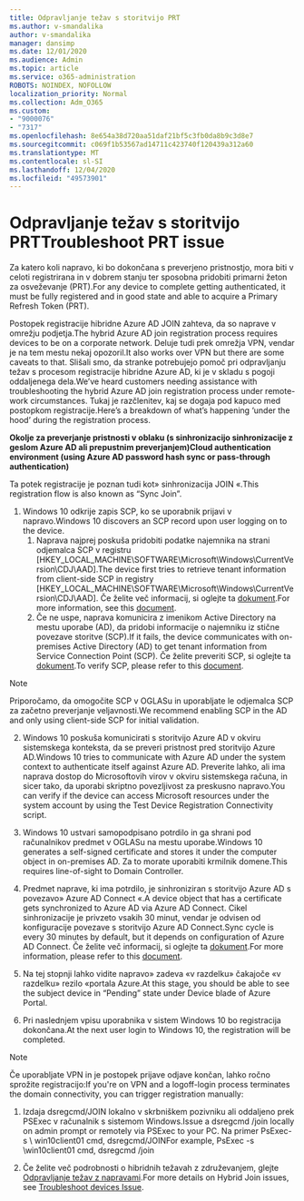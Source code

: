 ```yaml
---
title: Odpravljanje težav s storitvijo PRT
ms.author: v-smandalika
author: v-smandalika
manager: dansimp
ms.date: 12/01/2020
ms.audience: Admin
ms.topic: article
ms.service: o365-administration
ROBOTS: NOINDEX, NOFOLLOW
localization_priority: Normal
ms.collection: Adm_O365
ms.custom:
- "9000076"
- "7317"
ms.openlocfilehash: 8e654a38d720aa51daf21bf5c3fb0da8b9c3d8e7
ms.sourcegitcommit: c069f1b53567ad14711c423740f120439a312a60
ms.translationtype: MT
ms.contentlocale: sl-SI
ms.lasthandoff: 12/04/2020
ms.locfileid: "49573901"
---
```

# <a name="troubleshoot-prt-issue"></a><span data-ttu-id="4d7f4-102">Odpravljanje težav s storitvijo PRT</span><span class="sxs-lookup"><span data-stu-id="4d7f4-102">Troubleshoot PRT issue</span></span>

<span data-ttu-id="4d7f4-103">Za katero koli napravo, ki bo dokončana s preverjeno pristnostjo, mora biti v celoti registrirana in v dobrem stanju ter sposobna pridobiti primarni žeton za osveževanje (PRT).</span><span class="sxs-lookup"><span data-stu-id="4d7f4-103">For any device to complete getting authenticated, it must be fully registered and in good state and able to acquire a Primary Refresh Token (PRT).</span></span>

<span data-ttu-id="4d7f4-104">Postopek registracije hibridne Azure AD JOIN zahteva, da so naprave v omrežju podjetja.</span><span class="sxs-lookup"><span data-stu-id="4d7f4-104">The hybrid Azure AD join registration process requires devices to be on a corporate network.</span></span> <span data-ttu-id="4d7f4-105">Deluje tudi prek omrežja VPN, vendar je na tem mestu nekaj opozoril.</span><span class="sxs-lookup"><span data-stu-id="4d7f4-105">It also works over VPN but there are some caveats to that.</span></span> <span data-ttu-id="4d7f4-106">Slišali smo, da stranke potrebujejo pomoč pri odpravljanju težav s procesom registracije hibridne Azure AD, ki je v skladu s pogoji oddaljenega dela.</span><span class="sxs-lookup"><span data-stu-id="4d7f4-106">We’ve heard customers needing assistance with troubleshooting the hybrid Azure AD join registration process under remote-work circumstances.</span></span> <span data-ttu-id="4d7f4-107">Tukaj je razčlenitev, kaj se dogaja pod kapuco med postopkom registracije.</span><span class="sxs-lookup"><span data-stu-id="4d7f4-107">Here’s a breakdown of what’s happening ‘under the hood’ during the registration process.</span></span>

<span data-ttu-id="4d7f4-108">**Okolje za preverjanje pristnosti v oblaku (s sinhronizacijo sinhronizacije z geslom Azure AD ali prepustnim preverjanjem)**</span><span class="sxs-lookup"><span data-stu-id="4d7f4-108">**Cloud authentication environment (using Azure AD password hash sync or pass-through authentication)**</span></span>

<span data-ttu-id="4d7f4-109">Ta potek registracije je poznan tudi kot» sinhronizacija JOIN «.</span><span class="sxs-lookup"><span data-stu-id="4d7f4-109">This registration flow is also known as “Sync Join”.</span></span>

1. <span data-ttu-id="4d7f4-110">Windows 10 odkrije zapis SCP, ko se uporabnik prijavi v napravo.</span><span class="sxs-lookup"><span data-stu-id="4d7f4-110">Windows 10 discovers an SCP record upon user logging on to the device.</span></span>
    1. <span data-ttu-id="4d7f4-111">Naprava najprej poskuša pridobiti podatke najemnika na strani odjemalca SCP v registru [HKEY_LOCAL_MACHINE\SOFTWARE\Microsoft\Windows\CurrentVersion\CDJ\AAD].</span><span class="sxs-lookup"><span data-stu-id="4d7f4-111">The device first tries to retrieve tenant information from client-side SCP in registry [HKEY_LOCAL_MACHINE\SOFTWARE\Microsoft\Windows\CurrentVersion\CDJ\AAD].</span></span> <span data-ttu-id="4d7f4-112">Če želite več informacij, si oglejte ta [dokument](https://docs.microsoft.com/azure/active-directory/devices/hybrid-azuread-join-control).</span><span class="sxs-lookup"><span data-stu-id="4d7f4-112">For more information, see this [document](https://docs.microsoft.com/azure/active-directory/devices/hybrid-azuread-join-control).</span></span>
    2. <span data-ttu-id="4d7f4-113">Če ne uspe, naprava komunicira z imenikom Active Directory na mestu uporabe (AD), da pridobi informacije o najemniku iz stične povezave storitve (SCP).</span><span class="sxs-lookup"><span data-stu-id="4d7f4-113">If it fails, the device communicates with on-premises Active Directory (AD) to get tenant information from Service Connection Point (SCP).</span></span> <span data-ttu-id="4d7f4-114">Če želite preveriti SCP, si oglejte ta [dokument](https://docs.microsoft.com/azure/active-directory/devices/hybrid-azuread-join-manual#configure-a-service-connection-point).</span><span class="sxs-lookup"><span data-stu-id="4d7f4-114">To verify SCP, please refer to this [document](https://docs.microsoft.com/azure/active-directory/devices/hybrid-azuread-join-manual#configure-a-service-connection-point).</span></span> 

> [!NOTE]
> <span data-ttu-id="4d7f4-115">Priporočamo, da omogočite SCP v OGLASu in uporabljate le odjemalca SCP za začetno preverjanje veljavnosti.</span><span class="sxs-lookup"><span data-stu-id="4d7f4-115">We recommend enabling SCP in the AD and only using client-side SCP for initial validation.</span></span>

2. <span data-ttu-id="4d7f4-116">Windows 10 poskuša komunicirati s storitvijo Azure AD v okviru sistemskega konteksta, da se preveri pristnost pred storitvijo Azure AD.</span><span class="sxs-lookup"><span data-stu-id="4d7f4-116">Windows 10 tries to communicate with Azure AD under the system context to authenticate itself against Azure AD.</span></span> <span data-ttu-id="4d7f4-117">Preverite lahko, ali ima naprava dostop do Microsoftovih virov v okviru sistemskega računa, in sicer tako, da uporabi skriptno povezljivost za preskusno napravo.</span><span class="sxs-lookup"><span data-stu-id="4d7f4-117">You can verify if the device can access Microsoft resources under the system account by using the Test Device Registration Connectivity script.</span></span>

3. <span data-ttu-id="4d7f4-118">Windows 10 ustvari samopodpisano potrdilo in ga shrani pod računalnikov predmet v OGLASu na mestu uporabe.</span><span class="sxs-lookup"><span data-stu-id="4d7f4-118">Windows 10 generates a self-signed certificate and stores it under the computer object in on-premises AD.</span></span> <span data-ttu-id="4d7f4-119">Za to morate uporabiti krmilnik domene.</span><span class="sxs-lookup"><span data-stu-id="4d7f4-119">This requires line-of-sight to Domain Controller.</span></span>

4. <span data-ttu-id="4d7f4-120">Predmet naprave, ki ima potrdilo, je sinhroniziran s storitvijo Azure AD s povezavo» Azure AD Connect «.</span><span class="sxs-lookup"><span data-stu-id="4d7f4-120">A device object that has a certificate gets synchronized to Azure AD via Azure AD Connect.</span></span> <span data-ttu-id="4d7f4-121">Cikel sinhronizacije je privzeto vsakih 30 minut, vendar je odvisen od konfiguracije povezave s storitvijo Azure AD Connect.</span><span class="sxs-lookup"><span data-stu-id="4d7f4-121">Sync cycle is every 30 minutes by default, but it depends on configuration of Azure AD Connect.</span></span> <span data-ttu-id="4d7f4-122">Če želite več informacij, si oglejte ta [dokument](https://docs.microsoft.com/azure/active-directory/hybrid/how-to-connect-sync-configure-filtering#organizational-unitbased-filtering).</span><span class="sxs-lookup"><span data-stu-id="4d7f4-122">For more information, please refer to this [document](https://docs.microsoft.com/azure/active-directory/hybrid/how-to-connect-sync-configure-filtering#organizational-unitbased-filtering).</span></span>

5. <span data-ttu-id="4d7f4-123">Na tej stopnji lahko vidite napravo» zadeva «v razdelku» čakajoče «v razdelku» rezilo «portala Azure.</span><span class="sxs-lookup"><span data-stu-id="4d7f4-123">At this stage, you should be able to see the subject device in “Pending” state under Device blade of Azure Portal.</span></span>

6. <span data-ttu-id="4d7f4-124">Pri naslednjem vpisu uporabnika v sistem Windows 10 bo registracija dokončana.</span><span class="sxs-lookup"><span data-stu-id="4d7f4-124">At the next user login to Windows 10, the registration will be completed.</span></span> 

> [!NOTE]
> <span data-ttu-id="4d7f4-125">Če uporabljate VPN in je postopek prijave odjave končan, lahko ročno sprožite registracijo:</span><span class="sxs-lookup"><span data-stu-id="4d7f4-125">If you're on VPN and a logoff-login process terminates the domain connectivity, you can trigger registration manually:</span></span>
 1. <span data-ttu-id="4d7f4-126">Izdaja dsregcmd/JOIN lokalno v skrbniškem pozivniku ali oddaljeno prek PSExec v računalnik s sistemom Windows.</span><span class="sxs-lookup"><span data-stu-id="4d7f4-126">Issue a dsregcmd /join locally on admin prompt or remotely via PSExec to your PC.</span></span> <span data-ttu-id="4d7f4-127">Na primer PsExec-s \\ win10client01 cmd, dsregcmd/JOIN</span><span class="sxs-lookup"><span data-stu-id="4d7f4-127">For example, PsExec -s \\win10client01 cmd, dsregcmd /join</span></span>

 2. <span data-ttu-id="4d7f4-128">Če želite več podrobnosti o hibridnih težavah z združevanjem, glejte [Odpravljanje težav z napravami](https://techcommunity.microsoft.com/t5/azure-active-directory-identity/azure-ad-mailbag-frequent-questions-about-using-device-based/ba-p/1257344).</span><span class="sxs-lookup"><span data-stu-id="4d7f4-128">For more details on Hybrid Join issues, see [Troubleshoot devices Issue](https://techcommunity.microsoft.com/t5/azure-active-directory-identity/azure-ad-mailbag-frequent-questions-about-using-device-based/ba-p/1257344).</span></span>
